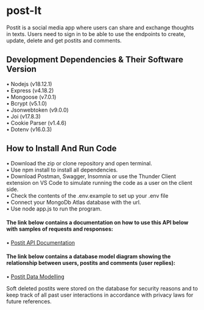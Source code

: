 # post-It

Postit is a social media app where users can share and exchange thoughts in texts. Users need to sign in to be able to use the endpoints to create, update, delete and get postits and comments.

## Development Dependencies & Their Software Version
• Nodejs (v18.12.1) <br>
• Express (v4.18.2) <br> 
• Mongoose (v7.0.1) <br>
• Bcrypt (v5.1.0) <br>
• Jsonwebtoken (v9.0.0) <br>
• Joi (v17.8.3) <br>
• Cookie Parser (v1.4.6) <br>
• Dotenv (v16.0.3) <br>

## How to Install And Run Code
• Download the zip or clone repository and open terminal. <br>
• Use npm install to install all dependencies. <br>
• Download Postman, Swagger, Insomnia or use the Thunder Client extension on VS Code to simulate running the code as a user on the client side. <br>
• Check the contents of the .env.example to set up your .env file <br>
• Connect your MongoDb Atlas database with the url. <br>
• Use node app.js to run the program.


#### The link below contains a documentation on how to use this API below with samples of requests and responses:
 • [Postit API Documentation](https://postit-1rn8.onrender.com/api/v1/docs)

#### The link below contains a database model diagram showing the relationship between users, postits and comments (user replies):
 • [Postit Data Modelling](https://dbdesigner.page.link/5FAaVLnsH7uB8ned7)


 Soft deleted postits were stored on the database for security reasons and to keep track of all past user interactions in accordance with privacy laws for future references.
